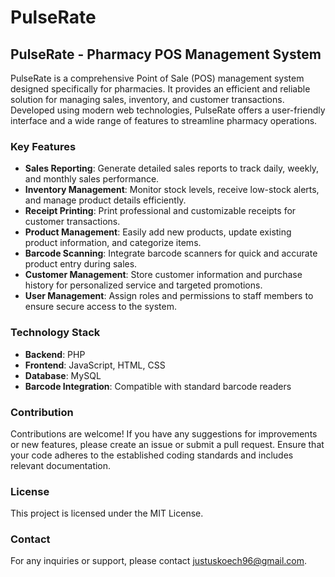 # PulseRate
## PulseRate - Pharmacy POS Management System

PulseRate is a comprehensive Point of Sale (POS) management system designed specifically for pharmacies. It provides an efficient and reliable solution for managing sales, inventory, and customer transactions. Developed using modern web technologies, PulseRate offers a user-friendly interface and a wide range of features to streamline pharmacy operations.

### Key Features

- **Sales Reporting**: Generate detailed sales reports to track daily, weekly, and monthly sales performance.
- **Inventory Management**: Monitor stock levels, receive low-stock alerts, and manage product details efficiently.
- **Receipt Printing**: Print professional and customizable receipts for customer transactions.
- **Product Management**: Easily add new products, update existing product information, and categorize items.
- **Barcode Scanning**: Integrate barcode scanners for quick and accurate product entry during sales.
- **Customer Management**: Store customer information and purchase history for personalized service and targeted promotions.
- **User Management**: Assign roles and permissions to staff members to ensure secure access to the system.

### Technology Stack

- **Backend**: PHP
- **Frontend**: JavaScript, HTML, CSS
- **Database**: MySQL
- **Barcode Integration**: Compatible with standard barcode readers


### Contribution

Contributions are welcome! If you have any suggestions for improvements or new features, please create an issue or submit a pull request. Ensure that your code adheres to the established coding standards and includes relevant documentation.

### License

This project is licensed under the MIT License. 

### Contact

For any inquiries or support, please contact justuskoech96@gmail.com.
